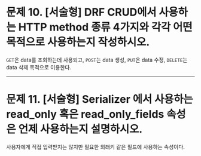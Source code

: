 # 문제 10. [서술형] DRF CRUD에서 사용하는 HTTP method 종류 4가지와 각각 어떤 목적으로 사용하는지 작성하시오.
`GET`은 data를 조회하는데 사용되고, `POST`는 data 생성, `PUT`은 data 수정, `DELETE`는 data 삭제 목적으로 이용한다.



-----

# 문제 11. [서술형] Serializer 에서 사용하는 read_only 혹은 read_only_fields 속성은 언제 사용하는지 설명하시오.
사용자에게 직접 입력받지는 않지만 필요한 외래키 같은 필드에 사용하는 속성이다.


